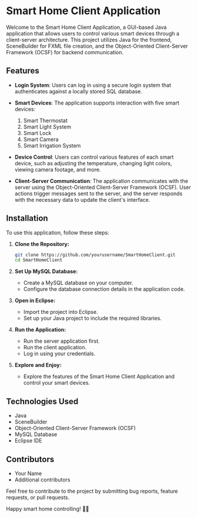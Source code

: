 # Smart Home Client Application

Welcome to the Smart Home Client Application, a GUI-based Java application that allows users to control various smart devices through a client-server architecture. This project utilizes Java for the frontend, SceneBuilder for FXML file creation, and the Object-Oriented Client-Server Framework (OCSF) for backend communication.

## Features

- **Login System**: Users can log in using a secure login system that authenticates against a locally stored SQL database.

- **Smart Devices**: The application supports interaction with five smart devices:
  1. Smart Thermostat
  2. Smart Light System
  3. Smart Lock
  4. Smart Camera
  5. Smart Irrigation System

- **Device Control**: Users can control various features of each smart device, such as adjusting the temperature, changing light colors, viewing camera footage, and more.

- **Client-Server Communication**: The application communicates with the server using the Object-Oriented Client-Server Framework (OCSF). User actions trigger messages sent to the server, and the server responds with the necessary data to update the client's interface.

## Installation

To use this application, follow these steps:

1. **Clone the Repository:**
   ```bash
   git clone https://github.com/yourusername/SmartHomeClient.git
   cd SmartHomeClient
   ```

2. **Set Up MySQL Database:**
   - Create a MySQL database on your computer.
   - Configure the database connection details in the application code.

3. **Open in Eclipse:**
   - Import the project into Eclipse.
   - Set up your Java project to include the required libraries.

4. **Run the Application:**
   - Run the server application first.
   - Run the client application.
   - Log in using your credentials.

5. **Explore and Enjoy:**
   - Explore the features of the Smart Home Client Application and control your smart devices.

## Technologies Used

- Java
- SceneBuilder
- Object-Oriented Client-Server Framework (OCSF)
- MySQL Database
- Eclipse IDE

## Contributors

- Your Name
- Additional contributors

Feel free to contribute to the project by submitting bug reports, feature requests, or pull requests.

Happy smart home controlling! 🏡🔧
